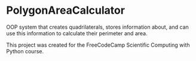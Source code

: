 # PolygonAreaCalculator
OOP system that creates quadrilaterals, stores information about, and can use this information to calculate their perimeter and area.



This project was created for the FreeCodeCamp Scientific Computing with Python course.
